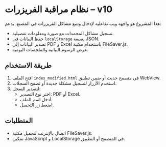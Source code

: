 
# نظام مراقبة الفريزرات – v10

هذا المشروع هو واجهة ويب تفاعلية لإدخال وتتبع مشاكل الفريزرات في المصنع، يدعم:
- تسجيل مشاكل المجمدات مع صورة ومعلومات تفصيلية.
- حفظ البيانات في `localStorage` بصيغة JSON.
- تصدير البيانات إلى PDF و Excel باستخدام مكتبة FileSaver.js.
- عرض الرسوم البيانية والملخصات اليومية.

## طريقة الاستخدام

1. افتح الملف `index_modified.html` في متصفح حديث أو ضمن تطبيق WebView.
2. استخدم الأزرار لتسجيل مشكلة جديدة أو تصفح السجلات.
3. لتصدير السجل:
   - اختر نوع التصدير: PDF أو Excel.
   - أدخل اسم الملف.
   - اضغط زر التحميل.

## المتطلبات

- اتصال بالإنترنت لتحميل مكتبة FileSaver.js.
- تمكين JavaScript و LocalStorage في المتصفح أو التطبيق.

